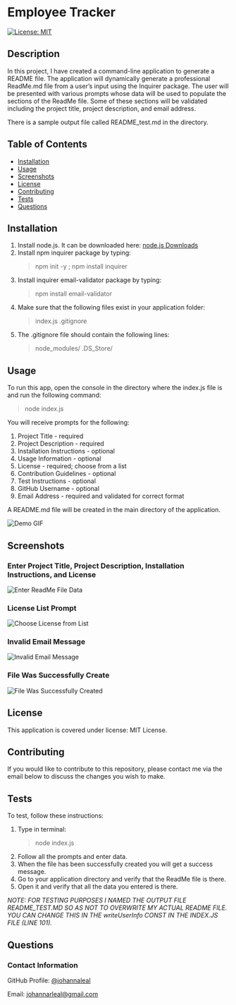 # Employee Tracker

[![License: MIT](https://img.shields.io/badge/License-MIT-yellow.svg)](https://opensource.org/licenses/MIT)

## Description

In this project, I have created a command-line application to generate a README file. The application will dynamically generate a professional ReadMe.md file from a user’s input using the Inquirer package. The user will be presented with various prompts whose data will be used to populate the sections of the ReadMe file. Some of these sections will be validated including the project title, project description, and email address.

There is a sample output file called README_test.md in the directory.

## Table of Contents

* [Installation](#installation)
* [Usage](#usage)
* [Screenshots](#screenshots)
* [License](#license)
* [Contributing](#contributing)
* [Tests](#tests)
* [Questions](#questions)

## Installation

1. Install node.js. It can be downloaded here: [node.js Downloads](https://nodejs.org/en/download/)
2. Install npm inquirer package by typing:
    >npm init -y ; npm install inquirer
3. Install inquirer email-validator package by typing:
    >npm install email-validator
4. Make sure that the following files exist in your application folder:
    >index.js
    >.gitignore
5. The .gitignore file should contain the following lines:
    >node_modules/
    >.DS_Store/

## Usage

To run this app, open the console in the directory where the index.js file is and run the following command:
>node index.js

You will receive prompts for the following:

1. Project Title - required
2. Project Description - required
3. Installation Instructions - optional
4. Usage Information - optional
5. License - required; choose from a list
6. Contribution Guidelines - optional
7. Test Instructions - optional
8. GitHub Username - optional
9. Email Address - required and validated for correct format

A README.md file will be created in the main directory of the application.

![Demo GIF](./images/ReadMeGeneratorWalkthrough.gif)

## Screenshots

### Enter Project Title, Project Description, Installation Instructions, and License

![Enter ReadMe File Data](./images/enter-data.PNG)

### License List Prompt

![Choose License from List](./images/license-prompt.PNG)

### Invalid Email Message

![Invalid Email Message](./images/invalid-email.PNG)

### File Was Successfully Create

![File Was Successfully Created](./images/file-created.PNG)

## License

This application is covered under license: MIT License.

## Contributing

If you would like to contribute to this repository, please contact me via the email below to discuss the changes you wish to make.

## Tests

To test, follow these instructions:

1. Type in terminal:
    > node index.js
2. Follow all the prompts and enter data.
3. When the file has been successfully created you will get a success message.
4. Go to your application directory and verify that the ReadMe file is there.
5. Open it and verify that all the data you entered is there.

_NOTE: FOR TESTING PURPOSES I NAMED THE OUTPUT FILE README_TEST.MD SO AS NOT TO OVERWRITE MY ACTUAL README FILE. YOU CAN CHANGE THIS IN THE writeUserInfo CONST IN THE INDEX.JS FILE (LINE 101)._

## Questions

### Contact Information

GitHub Profile: [@johannaleal](http://github.com/johannaleal)

Email: <johannarleal@gmail.com>

